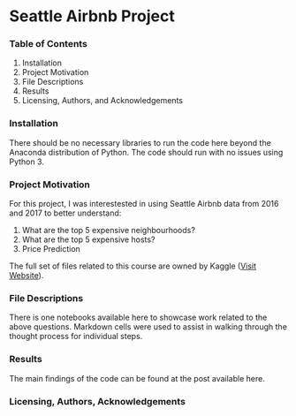 # Seattle Airbnb Project


### Table of Contents
1. Installation
2. Project Motivation
3. File Descriptions
4. Results
5. Licensing, Authors, and Acknowledgements

### Installation
There should be no necessary libraries to run the code here beyond the Anaconda distribution of Python. The code should run with no issues using Python 3.

### Project Motivation
For this project, I was interestested in using Seattle Airbnb data from 2016 and 2017 to better understand:

1. What are the top 5 expensive neighbourhoods?
2. What are the top 5 expensive hosts?
3. Price Prediction


The full set of files related to this course are owned by Kaggle ([Visit Website](https://www.kaggle.com/datasets/airbnb/seattle)).


### File Descriptions
There is one notebooks available here to showcase work related to the above questions. Markdown cells were used to assist in walking through the thought process for individual steps.


### Results
The main findings of the code can be found at the post available here.

### Licensing, Authors, Acknowledgements
